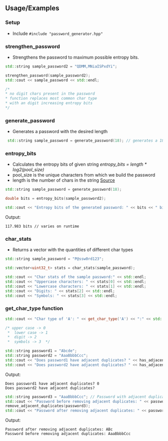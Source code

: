 ## Usage/Examples
### Setup
- Include ``` #include "password_generator.hpp" ``` 
### strengthen_password
- Strengthens the password to maximum possible entropy bits.
```cpp
std::string sample_password2 = "QDMM,MNiaISPxdYi";

strengthen_password(sample_password2);
std::cout << sample_password << std::endl;

/*
* no digit chars present in the password
* function replaces most common char type 
* with an digit increasing entropy bits
*/
```
### generate_password
- Generates a password with the desired length
```cpp
 std::string sample_password = generate_password(18); // generates a 18-char-password
```
### entropy_bits
- Calculates the entropy bits of given string
*entropy_bits = length * log2(pool_size)*
- pool_size is the unique characters from which we build the password
- length is the number of chars in the string
[Source](https://www.omnicalculator.com/other/password-entropy)

```cpp
std::string sample_password = generate_password(18);

double bits = entropy_bits(sample_password2);

std::cout << "Entropy bits of the generated password: " << bits << " bits" << std::endl;
```
Output:
```
117.983 bits // varies on runtime
```
### char_stats
- Returns a vector with the quantities of different char types
```cpp
std::string sample_password = "P@ssw0rd123";

std::vector<uint32_t> stats = char_stats(sample_password);

std::cout << "Char stats of the sample password:" << std::endl;
std::cout << "Uppercase characters: " << stats[0] << std::endl;
std::cout << "Lowercase characters: " << stats[1] << std::endl;
std::cout << "Digits: " << stats[2] << std::endl;
std::cout << "Symbols: " << stats[3] << std::endl;
```
### get_char_type function
```cpp
std::cout << "Char type of 'A': " << get_char_type('A') << ":" << std::endl;

/* upper case -> 0
 *  lower case -> 1
 *  digit -> 2
 *  symbols -> 3  */
```
```cpp
std::string password1 = "Abcde";
std::string password2 = "AaaBbbbCcc";
std::cout << "Does password1 have adjacent duplicates? " << has_adjacent_duplicates(password1) << std::endl;
std::cout << "Does password2 have adjacent duplicates? " << has_adjacent_duplicates(password2) << std::endl;
```
Output:
```
Does password1 have adjacent duplicates? 0
Does password2 have adjacent duplicates? 
```
```cpp
std::string password3 = "AaaBbbbCcc"; // Password with adjacent duplicates
std::cout << "Password before removing adjacent duplicates: " << password3 << std::endl;
remove_adjacent_duplicates(password3);
std::cout << "Password after removing adjacent duplicates: " << password3 << std::endl;
```
Output:
```
Password after removing adjacent duplicates: ABc
Password before removing adjacent duplicates: AaaBbbbCcc
```
